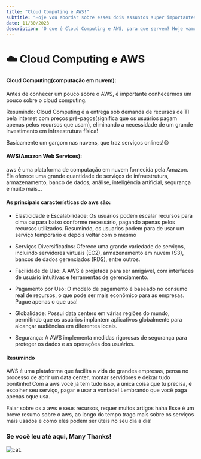 ```yaml
---
title: "Cloud Computing e AWS!"
subtitle: "Hoje vou abordar sobre esses dois assuntos super importantes. Cloud Computing e AWS!"
date: 11/30/2023
description: 'O que é Cloud Computing e AWS, para que servem? Hoje vamos abordar sobre esses assuntos! Pegue um coffee é valos lá'
---
```


# ☁️ Cloud Computing e AWS 

#### Cloud Computing(computação em nuvem):

Antes de conhecer um pouco sobre o AWS, é importante conhecermos um pouco sobre o cloud computing.

Resumindo: Cloud Computing é a entrega sob demanda de recursos de TI pela internet com preços pré-pagos(significa que os usuários pagam apenas pelos recursos que usam), eliminando a necessidade de um grande  investimento em infraestrutura física!

Basicamente um garçom nas nuvens, que traz serviços onlines!😄

#### AWS(Amazon Web Services):

aws é uma plataforma de computação em nuvem fornecida pela Amazon.
Ela oferece uma grande quantidade de serviços de infraestrutura, armazenamento,
banco de dados, análise, inteligência artificial, segurança e muito mais…

#### As principais características do aws são:

- Elasticidade e Escalabilidade: Os usuários podem escalar recursos para cima ou para baixo conforme necessário, pagando apenas pelos recursos utilizados.
Resumindo, os usuarios podem para de usar um serviço temporário e depois voltar com o mesmo

- Serviços Diversificados: Oferece uma grande variedade de serviços, incluindo servidores virtuais (EC2), armazenamento em nuvem (S3), bancos de dados gerenciados (RDS), entre outros.

- Facilidade de Uso: A AWS é projetada para ser amigável, com interfaces de usuário intuitivas e ferramentas de gerenciamento.

- Pagamento por Uso: O modelo de pagamento é baseado no consumo real de recursos, o que pode ser mais econômico para as empresas. Pague apenas o que usa!

- Globalidade: Possui data centers em várias regiões do mundo, permitindo que os usuários implantem aplicativos globalmente para alcançar audiências em diferentes locais.

- Segurança: A AWS implementa medidas rigorosas de segurança para proteger os dados e as operações dos usuários.

#### Resumindo

AWS é uma plataforma que facilita a vida de grandes empresas, pensa no processo de abrir um data center, montar servidores e deixar  tudo bonitinho!
Com a aws você já tem tudo isso, a única coisa que tu precisa, é escolher seu serviço, pagar e usar a vontade! Lembrando que você paga apenas oque usa.

Falar sobre os a aws e seus recursos, requer muitos artigos haha
Esse é um breve resumo sobre o aws, ao longo do tempo trago mais sobre os serviços mais usados e como eles podem ser úteis no seu dia a dia!

### Se você leu até aqui, Many Thanks!

![cat](https://media.giphy.com/media/12HZukMBlutpoQ/giphy.gif).
